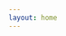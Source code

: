 ```yaml
---
layout: home
---
```


<!-- <header class="site-category">
  <ul>
    
    {% assign pages_list = site.pages %}
    {% for node in pages_list %}
      {% if node.title != null %}
        {% if node.layout == "category" %}
          <li><a class="category-link {% if page.url == node.url %} active{% endif %}"
          href="{{ node.url | relative_url }}">{{ node.title }}</a></li>
        {% endif %}
      {% endif %}
    {% endfor %}
    
</ul>
</header> -->